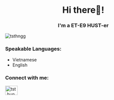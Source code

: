 <h1 align="center">Hi there👋!</h1>
<h3 align="center">I'm a ET-E9 HUST-er</h3>

<p><img align="center" src="https://github-readme-stats.vercel.app/api/top-langs?username=tsthngg&show_icons=true&theme=tokyonight&hide_border=true&locale=en&layout=compact" alt="tsthngg" /></p>

<h3 align="left">Speakable Languages:</h3>
<p align="left">
<ul>
  <li>Vietnamese</li>
  <li>English</li>
</ul>
</p>

<h3 align="left">Connect with me:</h3>
<p align="left">
<a href="https://fb.com/tst.hungg" target="blank"><img align="center" src="https://raw.githubusercontent.com/rahuldkjain/github-profile-readme-generator/master/src/images/icons/Social/facebook.svg" alt="tst.hungg" height="30" width="40" /></a>
</p>
